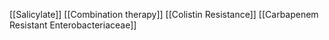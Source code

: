 [[Salicylate]]
[[Combination therapy]]
[[Colistin Resistance]]
[[Carbapenem Resistant Enterobacteriaceae]]
